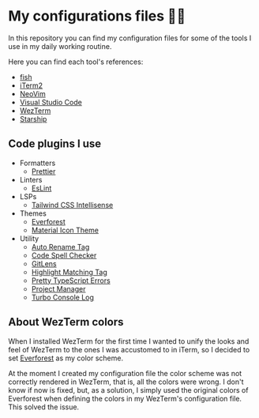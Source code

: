 <!-- markdownlint-disable MD013 -->

# My configurations files 🧑‍💻

In this repository you can find my configuration files for some of the tools I use in my daily working routine.

Here you can find each tool's references:

- [fish](https://fishshell.com/)
- [iTerm2](https://iterm2.com/)
- [NeoVim](https://neovim.io/)
- [Visual Studio Code](https://code.visualstudio.com/)
- [WezTerm](https://wezterm.org/index.html)
- [Starship](https://starship.rs/guide/)

## Code plugins I use

- Formatters
  - [Prettier](https://github.com/prettier/prettier-vscode)
- Linters
  - [EsLint](https://github.com/Microsoft/vscode-eslint)
- LSPs
  - [Tailwind CSS Intellisense](https://github.com/tailwindlabs/tailwindcss-intellisense)
- Themes
  - [Everforest](https://github.com/sainnhe/everforest-vscode)
  - [Material Icon Theme](https://github.com/material-extensions/vscode-material-icon-theme)
- Utility
  - [Auto Rename Tag](https://github.com/formulahendry/vscode-auto-rename-tag)
  - [Code Spell Checker](https://github.com/streetsidesoftware/vscode-spell-checker)
  - [GitLens](https://github.com/gitkraken/vscode-gitlens)
  - [Highlight Matching Tag](https://github.com/vincaslt/vscode-highlight-matching-tag)
  - [Pretty TypeScript Errors](https://github.com/yoavbls/pretty-ts-errors)
  - [Project Manager](https://github.com/alefragnani/vscode-project-manager)
  - [Turbo Console Log](https://www.turboconsolelog.io/)

## About WezTerm colors

When I installed WezTerm for the first time I wanted to unify the looks and feel of WezTerm to the ones I was
accustomed to in iTerm, so I decided to set [Everforest](https://github.com/sainnhe/everforest) as my color scheme.

At the moment I created my configuration file the color scheme was not correctly rendered in WezTerm, that is,
all the colors were wrong. I don't know if now is fixed, but, as a solution, I simply used the original colors of
Everforest when defining the colors in my WezTerm's configuration file. This solved the issue.
